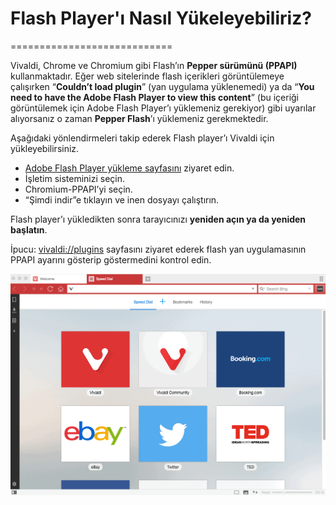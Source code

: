 # Flash Player'ı Nasıl Yükeleyebiliriz?
============================

Vivaldi, Chrome ve Chromium gibi Flash’ın **Pepper sürümünü (PPAPI)** kullanmaktadır. Eğer web sitelerinde flash içerikleri görüntülemeye çalışırken “**Couldn’t load plugin**” (yan uygulama yüklenemedi) ya da “**You need to have the Adobe Flash Player to view this content**” (bu içeriği görüntülemek için Adobe Flash Player’ı yüklemeniz gerekiyor) gibi uyarılar alıyorsanız o zaman **Pepper Flash**’ı yüklemeniz gerekmektedir.

Aşağıdaki yönlendirmeleri takip ederek Flash player’ı Vivaldi için yükleyebilirsiniz.

* [Adobe Flash Player yükleme sayfasını](https://get.adobe.com/flashplayer/otherversions/) ziyaret edin.
* İşletim sisteminizi seçin.
* Chromium-PPAPI’yi seçin.
* “Şimdi indir”e tıklayın ve inen dosyayı çalıştırın.

Flash player’ı yükledikten sonra tarayıcınızı **yeniden açın ya da yeniden başlatın**.

İpucu: [vivaldi://plugins](vivaldi://plugins) sayfasını ziyaret ederek flash yan uygulamasının PPAPI ayarını gösterip göstermedini kontrol edin.

![v](/images/flash.gif)
